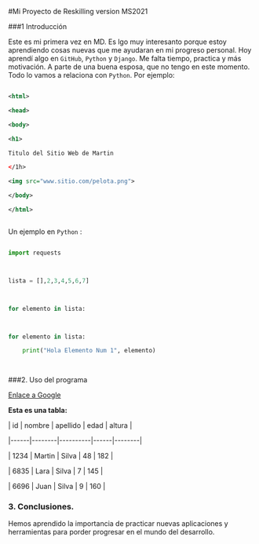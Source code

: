 #Mi Proyecto de Reskilling version MS2021

###1 Introducción

Este es mi primera vez en MD. Es lgo muy interesanto porque estoy aprendiendo cosas nuevas que me ayudaran en mi progreso personal. Hoy aprendí algo en `GitHub`, `Python` y `Django`. Me falta tiempo, practica y más motivación. A parte de una buena esposa, que no tengo en este momento. Todo lo vamos a relaciona con `Python`. Por ejemplo:

```xml
<html>
<head>
<body>
<h1>
Titulo del Sitio Web de Martin
</1h>
<img src="www.sitio.com/pelota.png">
</body>
</html>

```

Un ejemplo en `Python` :

```python
import requests

lista = [],2,3,4,5,6,7]

for elemento in lista:

for elemento in lista:
	print("Hola Elemento Num 1", elemento)
    
```

###2. Uso del programa

<a href="www.google.com">Enlace a Google</a>

**Esta es una tabla:**

| id   | nombre | apellido | edad | altura |
|------|--------|----------|------|--------|
| 1234 | Martin | Silva    | 48   | 182    |
| 6835 | Lara   | Silva    | 7    | 145    |
| 6696 | Juan   | Silva    | 9    | 160    |

### 3. Conclusiones.

Hemos aprendido la importancia de practicar nuevas aplicaciones y herramientas para porder progresar en el mundo del desarrollo.
